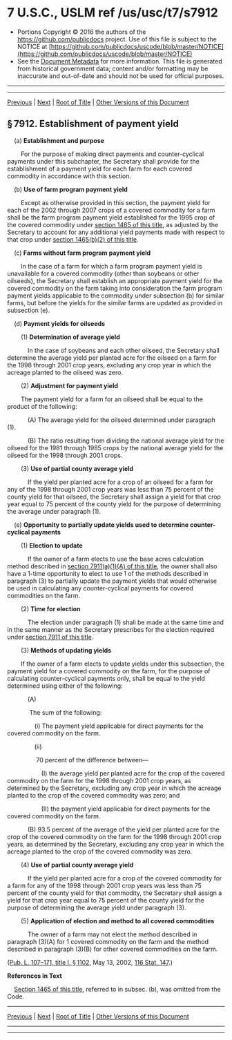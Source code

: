 ---
---

# 7 U.S.C., USLM ref /us/usc/t7/s7912

* Portions Copyright © 2016 the authors of the https://github.com/publicdocs project.
  Use of this file is subject to the NOTICE at [https://github.com/publicdocs/uscode/blob/master/NOTICE](https://github.com/publicdocs/uscode/blob/master/NOTICE)
* See the [Document Metadata](././../../../../..//README.md) for more information.
  This file is generated from historical government data; content and/or formatting may be inaccurate and out-of-date and should not be used for official purposes.

----------
----------

[Previous](./../../../../..//us/usc/t7/ch106/schI/m__us_usc_t7_s7911.md) | [Next](./../../../../..//us/usc/t7/ch106/schI/m__us_usc_t7_s7913.md) | [Root of Title](./../../../../../) | [Other Versions of this Document](https://publicdocs.github.io/go/links?ns=uslm&ref=%2Fus%2Fusc%2Ft7%2Fs7912)

## § 7912. Establishment of payment yield

    (a) __Establishment and purpose__ 

        For the purpose of making direct payments and counter-cyclical payments under this subchapter, the Secretary shall provide for the establishment of a payment yield for each farm for each covered commodity in accordance with this section.

    (b) __Use of farm program payment yield__ 

        Except as otherwise provided in this section, the payment yield for each of the 2002 through 2007 crops of a covered commodity for a farm shall be the farm program payment yield established for the 1995 crop of the covered commodity under [section 1465 of this title][/us/usc/t7/s1465], as adjusted by the Secretary to account for any additional yield payments made with respect to that crop under [section 1465(b)(2) of this title][/us/usc/t7/s1465/b/2].

    (c) __Farms without farm program payment yield__ 

        In the case of a farm for which a farm program payment yield is unavailable for a covered commodity (other than soybeans or other oilseeds), the Secretary shall establish an appropriate payment yield for the covered commodity on the farm taking into consideration the farm program payment yields applicable to the commodity under subsection (b) for similar farms, but before the yields for the similar farms are updated as provided in subsection (e).

    (d) __Payment yields for oilseeds__ 

        (1) __Determination of average yield__ 

            In the case of soybeans and each other oilseed, the Secretary shall determine the average yield per planted acre for the oilseed on a farm for the 1998 through 2001 crop years, excluding any crop year in which the acreage planted to the oilseed was zero.

        (2) __Adjustment for payment yield__ 

        The payment yield for a farm for an oilseed shall be equal to the product of the following:

            (A) The average yield for the oilseed determined under paragraph (1).

            (B) The ratio resulting from dividing the national average yield for the oilseed for the 1981 through 1985 crops by the national average yield for the oilseed for the 1998 through 2001 crops.

        (3) __Use of partial county average yield__ 

            If the yield per planted acre for a crop of an oilseed for a farm for any of the 1998 through 2001 crop years was less than 75 percent of the county yield for that oilseed, the Secretary shall assign a yield for that crop year equal to 75 percent of the county yield for the purpose of determining the average under paragraph (1).

    (e) __Opportunity to partially update yields used to determine counter-cyclical payments__ 

        (1) __Election to update__ 

            If the owner of a farm elects to use the base acres calculation method described in [section 7911(a)(1)(A) of this title][/us/usc/t7/s7911/a/1/A], the owner shall also have a 1-time opportunity to elect to use 1 of the methods described in paragraph (3) to partially update the payment yields that would otherwise be used in calculating any counter-cyclical payments for covered commodities on the farm.

        (2) __Time for election__ 

            The election under paragraph (1) shall be made at the same time and in the same manner as the Secretary prescribes for the election required under [section 7911 of this title][/us/usc/t7/s7911].

        (3) __Methods of updating yields__ 

        If the owner of a farm elects to update yields under this subsection, the payment yield for a covered commodity on the farm, for the purpose of calculating counter-cyclical payments only, shall be equal to the yield determined using either of the following:

            (A)

             The sum of the following:

                (i) The payment yield applicable for direct payments for the covered commodity on the farm.

                (ii)

                 70 percent of the difference between—

                    (I) the average yield per planted acre for the crop of the covered commodity on the farm for the 1998 through 2001 crop years, as determined by the Secretary, excluding any crop year in which the acreage planted to the crop of the covered commodity was zero; and

                    (II) the payment yield applicable for direct payments for the covered commodity on the farm.

            (B) 93.5 percent of the average of the yield per planted acre for the crop of the covered commodity on the farm for the 1998 through 2001 crop years, as determined by the Secretary, excluding any crop year in which the acreage planted to the crop of the covered commodity was zero.

        (4) __Use of partial county average yield__ 

            If the yield per planted acre for a crop of the covered commodity for a farm for any of the 1998 through 2001 crop years was less than 75 percent of the county yield for that commodity, the Secretary shall assign a yield for that crop year equal to 75 percent of the county yield for the purpose of determining the average yield under paragraph (3).

        (5) __Application of election and method to all covered commodities__ 

            The owner of a farm may not elect the method described in paragraph (3)(A) for 1 covered commodity on the farm and the method described in paragraph (3)(B) for other covered commodities on the farm.

([Pub. L. 107–171, title I, § 1102][/us/pl/107/171/s1102], May 13, 2002, [116 Stat. 147][/us/stat/116/147].)

 __References in Text__ 

    [Section 1465 of this title][/us/usc/t7/s1465], referred to in subsec. (b), was omitted from the Code.

----------

[Previous](./../../../../..//us/usc/t7/ch106/schI/m__us_usc_t7_s7911.md) | [Next](./../../../../..//us/usc/t7/ch106/schI/m__us_usc_t7_s7913.md) | [Root of Title](./../../../../../) | [Other Versions of this Document](https://publicdocs.github.io/go/links?ns=uslm&ref=%2Fus%2Fusc%2Ft7%2Fs7912)

----------
----------

[/us/usc/t7/s1465]: https://publicdocs.github.io/go/links?ns=uslm&ref=%2Fus%2Fusc%2Ft7%2Fs1465
[/us/usc/t7/s1465/b/2]: https://publicdocs.github.io/go/links?ns=uslm&ref=%2Fus%2Fusc%2Ft7%2Fs1465%2Fb%2F2
[/us/usc/t7/s7911/a/1/A]: https://publicdocs.github.io/go/links?ns=uslm&ref=%2Fus%2Fusc%2Ft7%2Fs7911%2Fa%2F1%2FA
[/us/usc/t7/s7911]: https://publicdocs.github.io/go/links?ns=uslm&ref=%2Fus%2Fusc%2Ft7%2Fs7911
[/us/pl/107/171/s1102]: https://publicdocs.github.io/go/links?ns=uslm&ref=%2Fus%2Fpl%2F107%2F171%2Fs1102
[/us/stat/116/147]: https://publicdocs.github.io/go/links?ns=uslm&ref=%2Fus%2Fstat%2F116%2F147
[/us/usc/t7/s1465]: https://publicdocs.github.io/go/links?ns=uslm&ref=%2Fus%2Fusc%2Ft7%2Fs1465



